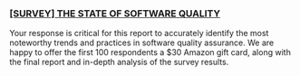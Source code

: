 ### [[SURVEY] THE STATE OF SOFTWARE QUALITY](https://www.research.net/r/DTDHHG6)
  
Your response is critical for this report to accurately identify the most noteworthy trends and practices in software quality assurance. We are happy to offer the first 100 respondents a $30 Amazon gift card, along with the final report and in-depth analysis of the survey results.
